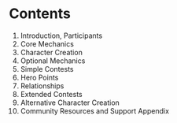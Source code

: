 # Contents
1. Introduction, Participants
2. Core Mechanics
3. Character Creation
4. Optional Mechanics
5. Simple Contests
6. Hero Points
7. Relationships
8. Extended Contests
9. Alternative Character Creation
10. Community Resources and Support
Appendix